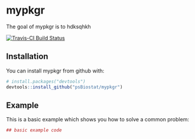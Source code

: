 
<!-- README.md is generated from README.Rmd. Please edit that file -->
mypkgr
======

The goal of mypkgr is to hdksqhkh

[![Travis-CI Build Status](https://travis-ci.org/*prenomnom*/mypkgr.svg?branch=master)](https://travis-ci.org/*prenomnom*/mypkgr)

Installation
------------

You can install mypkgr from github with:

``` r
# install.packages("devtools")
devtools::install_github("psBiostat/mypkgr")
```

Example
-------

This is a basic example which shows you how to solve a common problem:

``` r
## basic example code
```
